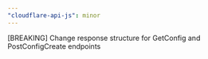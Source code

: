 ```yaml
---
"cloudflare-api-js": minor
---
```


[BREAKING] Change response structure for GetConfig and PostConfigCreate endpoints
